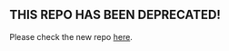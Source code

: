 ## THIS REPO HAS BEEN DEPRECATED!

Please check the new repo [here](https://github.com/l2labs/zkspace-whitepaper).
